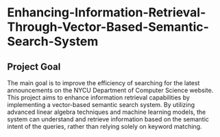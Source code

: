 # Enhancing-Information-Retrieval-Through-Vector-Based-Semantic-Search-System
## Project Goal
The main goal is to improve the efficiency of searching for the latest announcements on the NYCU Department of Computer Science website. This project aims to enhance information retrieval capabilities by implementing a vector-based semantic search system. By utilizing advanced linear algebra techniques and machine learning models, the system can understand and retrieve information based on the semantic intent of the queries, rather than relying solely on keyword matching.
